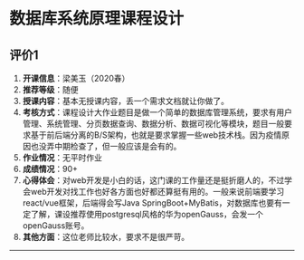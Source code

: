# 数据库系统原理课程设计

## 评价1

1. **开课信息**：梁美玉（2020春）
2. **推荐等级**：随便
3. **授课内容**：基本无授课内容，丢一个需求文档就让你做了。
4. **考核方式**：课程设计大作业题目是做一个简单的数据库管理系统，要求有用户管理、系统管理、分页数据查询、数据分析、数据可视化等模块，题目一般要求基于前后端分离的B/S架构，也就是要求掌握一些web技术栈。因为疫情原因也没弄中期检查了，但一般应该是会有的。
5. **作业情况**：无平时作业
6. **成绩情况**：90+
7. **心得体会**：对web开发是小白的话，这门课的工作量还是挺折磨人的，不过学会web开发对找工作也好各方面也好都还算挺有用的。一般来说前端要学习react/vue框架，后端得会写Java SpringBoot+MyBatis，对数据库也要有一定了解，课设推荐使用postgresql风格的华为openGauss，会发一个openGauss账号。
8. **其他方面**：这位老师比较水，要求不是很严苛。
---
